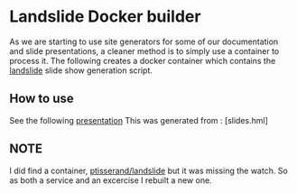 Landslide Docker builder
=========================

As we are starting to use site generators for some of our documentation and slide
presentations, a cleaner method is to simply use a container to process it. The
following creates a docker container which contains the
[landslide](https://github.com/adamzap/landslide) slide show generation script.

How to use
----------

See the following [presentation](https://rawgit.com/alainchiasson/landslide/master/presentation.html)
This was generated from : [slides.hml]

NOTE
----
I did find a
container, [ptisserand/landslide](https://hub.docker.com/r/ptisserand/landslide/)
but it was missing the watch. So as both a service and an
excercise I rebuilt a new one.
